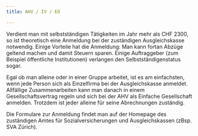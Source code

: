 ```yaml
---
title: AHV / IV / EO

---
```

Verdient man mit selbstständigen Tätigkeiten im Jahr mehr als CHF 2300, so ist theoretisch eine Anmeldung bei der zuständigen Ausgleichskasse notwendig. Einige Vorteile hat die Anmeldung: Man kann fortan Abzüge geltend machen und damit Steuern sparen. Einige Auftraggeber (zum Beispiel öffentliche Institutionen) verlangen den Selbstständigenstatus sogar.

Egal ob man alleine oder in einer Gruppe arbeitet, ist es am einfachsten, wenn jede Person sich als Einzelfirma bei der Ausgleichskasse anmeldet. Allfällige Zusammenarbeiten kann man danach in einem Gesellschaftsvertrag regeln und sich bei der AHV als Einfache Gesellschaft anmelden. Trotzdem ist jeder alleine für seine Abrechnungen zuständig.

Die Formulare zur Anmeldung findet man auf der Homepage des zuständigen Amtes für Sozialversicherungen und Ausgleichskassen
(zBsp. SVA Zürich).
